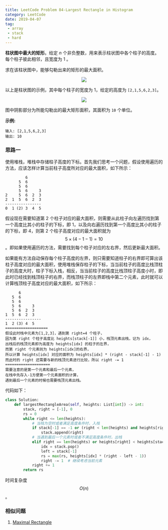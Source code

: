 ```yaml
---
title: LeetCode Problem 84-Largest Rectangle in Histogram
category: LeetCode
date: 2019-04-07
tag:
 - array
 - stack
 - hard
---
```


**柱状图中最大的矩形**。给定 *n* 个非负整数，用来表示柱状图中各个柱子的高度。每个柱子彼此相邻，且宽度为 1 。

求在该柱状图中，能够勾勒出来的矩形的最大面积。

<!-- more -->

<center><img src="https://ws2.sinaimg.cn/large/006tKfTcly1g1jz4quhbhj305805odft.jpg" /></center>

以上是柱状图的示例，其中每个柱子的宽度为 1，给定的高度为 `[2,1,5,6,2,3]`。 

<center><img src="https://ws3.sinaimg.cn/large/006tKfTcly1g1jz3ot4jbj305805o0sv.jpg" /></center>

图中阴影部分为所能勾勒出的最大矩形面积，其面积为 `10` 个单位。

**示例:**

```
输入: [2,1,5,6,2,3]
输出: 10
```

### 思路一

使用堆栈，堆栈中存储柱子高度的下标。首先我们思考一个问题，假设使用遍历的方法，应该怎样计算当前柱子高度所对应的最大面积，如下所示：

```
         6
      5  6
      5  6
      5  6     3
2     5  6  2  3
2  1  5  6  2  3
----------------
0  1 (2) 3  4  5
```

假设现在需要知道第 2 个柱子对应的最大面积，则需要从此柱子向左遍历找到第一个高度比其小的柱子的下标，即 1，以及向右遍历找到第一个高度比其小的柱子的下标，即 4，则第 2 个柱子高度对应的最大面积就为 $$5 \times (4-1-1) = 10$$。即如果使用遍历的方法，需要找到每个柱子对应的左右界，然后更新最大面积。

如果能有方法自动保存每个柱子高度的左界，则只需要知道柱子的右界即可算出该柱子高度对应的最大面积，使用堆栈保存柱子的下标，当当前柱子的高度比栈顶柱子的高度大时，柱子下标入栈，相反，当当前柱子的高度比栈顶柱子高度小时，即此时已经找到栈顶柱子的右界，而栈顶柱子的左界即栈中第二个元素，此时就可以计算栈顶柱子高度对应的最大面积，如下所示：

```
      6 
   5  6
   5  6
   5  6     3
   5  6  2  3
1  5  6  2  3
----------------
1  2 (3) 4  5
===================
假设此时栈中元素为[1,2,3]，遇到第 right=4 个柱子，
因为第 right 个柱子高度比 heights[stack[-1]] 小，栈顶元素出栈，记为 idx，
出栈后的栈顶元素即为高度为 heights[idx] 的柱子的左界，
而第 right 个元素则为 heights[idx]的右界，
所以计算 heights[idx] 对应的面积为 heights[idx] * (right - stack[-1] - 1)
而此时的 right 还需要与新的栈顶元素进行比较，所以 right -= 1
====================
需要注意的是第一个元素和最后一个元素，
在栈中先存入-1方便第一个元素面积的计算，
遇到最后一个元素的时候也需要栈顶元素出栈。
```

代码如下：

```python
class Solution:
    def largestRectangleArea(self, heights: List[int]) -> int:
        stack, right = [-1], 0
        rs = 0
        while right <= len(heights):
            # 当栈为空时或者满足高度条件时，入栈
            if stack[-1] == -1 or (right < len(heights) and heights[right] >= heights[stack[-1]]):
                stack.append(right)
            # 当遇到最后一个元素时或者不满足高度条件时，出栈
            elif right == len(heights) or heights[right] < heights[stack[-1]]:
                idx = stack.pop()
                left = stack[-1]
                rs = max(rs, heights[idx] * (right - left - 1))
                right -= 1  # 继续考虑当前元素
            right += 1
        return rs
```

时间复杂度 $$O(n)$$。

### 相似问题

1. [Maximal Rectangle](https://leetcode.com/problems/maximal-rectangle/)